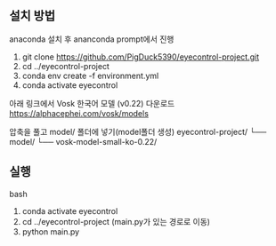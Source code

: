 
## 설치 방법
anaconda 설치 후 ananconda prompt에서 진행

1. git clone https://github.com/PigDuck5390/eyecontrol-project.git
2. cd ../eyecontrol-project
3. conda env create -f environment.yml
4. conda activate eyecontrol


아래 링크에서 Vosk 한국어 모델 (v0.22) 다운로드
https://alphacephei.com/vosk/models

압축을 풀고 model/ 폴더에 넣기(model폴더 생성)
eyecontrol-project/
└── model/
    └── vosk-model-small-ko-0.22/


## 실행
bash
1. conda activate eyecontrol
2. cd ../eyecontrol-project (main.py가 있는 경로로 이동)
3. python main.py
